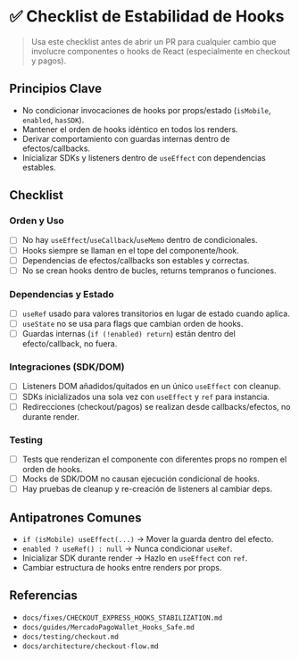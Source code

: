 # ✅ Checklist de Estabilidad de Hooks

> Usa este checklist antes de abrir un PR para cualquier cambio que involucre componentes o hooks de React (especialmente en checkout y pagos).

## Principios Clave

- No condicionar invocaciones de hooks por props/estado (`isMobile`, `enabled`, `hasSDK`).
- Mantener el orden de hooks idéntico en todos los renders.
- Derivar comportamiento con guardas internas dentro de efectos/callbacks.
- Inicializar SDKs y listeners dentro de `useEffect` con dependencias estables.

## Checklist

### Orden y Uso
- [ ] No hay `useEffect`/`useCallback`/`useMemo` dentro de condicionales.
- [ ] Hooks siempre se llaman en el tope del componente/hook.
- [ ] Dependencias de efectos/callbacks son estables y correctas.
- [ ] No se crean hooks dentro de bucles, returns tempranos o funciones.

### Dependencias y Estado
- [ ] `useRef` usado para valores transitorios en lugar de estado cuando aplica.
- [ ] `useState` no se usa para flags que cambian orden de hooks.
- [ ] Guardas internas (`if (!enabled) return`) están dentro del efecto/callback, no fuera.

### Integraciones (SDK/DOM)
- [ ] Listeners DOM añadidos/quitados en un único `useEffect` con cleanup.
- [ ] SDKs inicializados una sola vez con `useEffect` y `ref` para instancia.
- [ ] Redirecciones (checkout/pagos) se realizan desde callbacks/efectos, no durante render.

### Testing
- [ ] Tests que renderizan el componente con diferentes props no rompen el orden de hooks.
- [ ] Mocks de SDK/DOM no causan ejecución condicional de hooks.
- [ ] Hay pruebas de cleanup y re-creación de listeners al cambiar deps.

## Antipatrones Comunes

- `if (isMobile) useEffect(...)` → Mover la guarda dentro del efecto.
- `enabled ? useRef() : null` → Nunca condicionar `useRef`.
- Inicializar SDK durante render → Hazlo en `useEffect` con `ref`.
- Cambiar estructura de hooks entre renders por props.

## Referencias

- `docs/fixes/CHECKOUT_EXPRESS_HOOKS_STABILIZATION.md`
- `docs/guides/MercadoPagoWallet_Hooks_Safe.md`
- `docs/testing/checkout.md`
- `docs/architecture/checkout-flow.md`